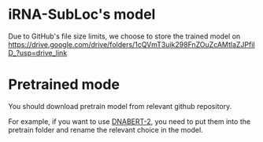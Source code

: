 # iRNA-SubLoc's model

Due to GitHub's file size limits, we choose to store the trained model on https://drive.google.com/drive/folders/1cQVmT3uik298FnZOuZcAMtlaZJPfiID_?usp=drive_link

# Pretrained mode

You should download pretrain model from relevant github repository.

For example, if you want to use [DNABERT-2](https://huggingface.co/zhihan1996/DNABERT-2-117M), you need to put them into the pretrain folder and rename the relevant choice in the model.